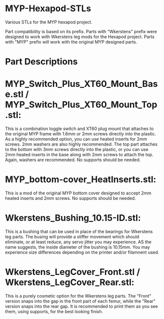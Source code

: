 # MYP-Hexapod-STLs
Various STLs for the MYP hexapod project.

Part compatibility is based on its prefix.
Parts with "Wkerstens" prefix were designed to work with Wkerstens leg mods for the Hexapod project.
Parts with "MYP" prefix will work with the original MYP designed parts.


# Part Descriptions

# MYP_Switch_Plus_XT60_Mount_Base.stl / MYP_Switch_Plus_XT60_Mount_Top.stl:
This is a combination toggle switch and XT60 plug mount that attaches to the original MYP frame with 1.6mm or 2mm screws directly into the plastic. As a highly recommended option, you can use heated inserts for 2mm screws. 2mm washers are also highly recommended.
The top part attaches to the bottom with 3mm screws directly into the plastic, or you can use 2mm heated inserts in the base along with 2mm screws to attach the top. Again, washers are recommended. No supports should be needed.

# MYP_bottom-cover_HeatInserts.stl:
This is a mod of the original MYP bottom cover designed to accept 2mm heated inserts and 2mm screws. No supports should be needed.

# Wkerstens_Bushing_10.15-ID.stl:
This is a bushing that can be used in place of the bearings for Wkerstens leg parts. The busing will provide a stiffer movement which should eliminate, or at least reduce, any servo jitter you may experience. AS the name suggests, the inside diameter of the bushing is 10.15mm. You may experience size differences depending on the printer and/or filamnent used.

# Wkerstens_LegCover_Front.stl / Wkerstens_LegCover_Rear.stl:
This is a purely cosmetic option for the Wkerstens leg parts. The "Front" version snaps into the gap in the front part of each femur, while the "Rear" version snaps into the rear gap. It is recommended to print them as you see them, using supports, for the best looking finish.
